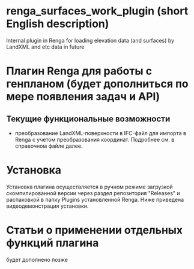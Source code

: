 # renga_surfaces_work_plugin (short English description)
Internal plugin in Renga for loading elevation data (and surfaces) by LandXML and etc data in future
# Плагин Renga для работы с генпланом (будет дополниться по мере появления задач и API)
## Текущие функциональные возможности
- преобразование LandXML-поверхности в IFC-файл для импорта в Renga с учетом преобразования координат. Подробнее см. в справочном файле далее.

# Установка
Установка плагина осуществляется в ручном режиме загрузкой скомпилированной версии через раздел репозитория "Releases" и распаковкой в папку Plugins установленной Renga. Ниже приведена видеодемонстрация установки.

# Статьи о применении отдельных функций плагина
будет дополнено позже
